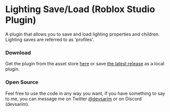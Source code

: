 # Lighting Save/Load (Roblox Studio Plugin)
A plugin that allows you to save and load lighting properties and children. Lighting saves are referred to as 'profiles'.

### Download
Get the plugin from the asset store [here](https://create.roblox.com/store/asset/16083256236) or save [the latest release](https://github.com/devsarim/lighting-save-load/releases) as a local plugin. 

### Open Source
Feel free to use the code in any way you want, if you have something to say to me, you can message me on Twitter [@devsarim](https://www.twitter.com/devsarim) or on Discord (devsarim).
